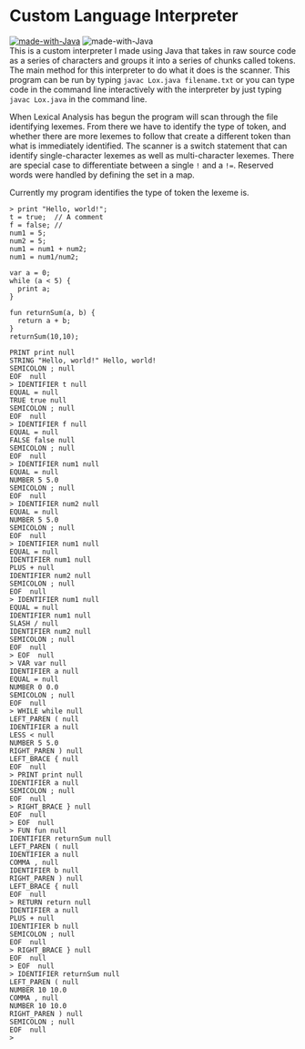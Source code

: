 # Custom Language Interpreter
[![made-with-Java](https://img.shields.io/badge/Made%20With-Java-blue?logo=appveyor&style=Java)](https://www.python.org/)
![made-with-Java](https://img.shields.io/appveyor/build/damirgafic/custom-interpreter)<br />
This is a custom interpreter I made using Java that takes in raw source code as a series of characters and groups it into a series of chunks called tokens. 
The main method for this interpreter to do what it does is the scanner. This program can be run by typing
``` javac Lox.java filename.txt ```
or you can type code
in the command line interactively with the interpreter by just typing  
``` javac Lox.java ```
in the command line. 

When Lexical Analysis has begun the program will scan through the file identifying lexemes. From there we have to identify the type of token, and 
whether there are more lexemes to follow that create a different token than what is immediately identified. The scanner is a switch statement that can identify 
single-character lexemes as well as multi-character lexemes. There are special case to differentiate between a single ```!``` and a ```!=```. Reserved words were 
handled by defining the set in a map.

Currently my program identifies the type of token the lexeme is. 
```
> print "Hello, world!";
t = true;  // A comment
f = false; //
num1 = 5;
num2 = 5;
num1 = num1 + num2;
num1 = num1/num2;

var a = 0;
while (a < 5) {
  print a;
}

fun returnSum(a, b) {
  return a + b;
}
returnSum(10,10);

PRINT print null
STRING "Hello, world!" Hello, world!
SEMICOLON ; null
EOF  null
> IDENTIFIER t null
EQUAL = null
TRUE true null
SEMICOLON ; null
EOF  null
> IDENTIFIER f null
EQUAL = null
FALSE false null
SEMICOLON ; null
EOF  null
> IDENTIFIER num1 null
EQUAL = null
NUMBER 5 5.0
SEMICOLON ; null
EOF  null
> IDENTIFIER num2 null
EQUAL = null
NUMBER 5 5.0
SEMICOLON ; null
EOF  null
> IDENTIFIER num1 null
EQUAL = null
IDENTIFIER num1 null
PLUS + null
IDENTIFIER num2 null
SEMICOLON ; null
EOF  null
> IDENTIFIER num1 null
EQUAL = null
IDENTIFIER num1 null
SLASH / null
IDENTIFIER num2 null
SEMICOLON ; null
EOF  null
> EOF  null
> VAR var null
IDENTIFIER a null
EQUAL = null
NUMBER 0 0.0
SEMICOLON ; null
EOF  null
> WHILE while null
LEFT_PAREN ( null
IDENTIFIER a null
LESS < null
NUMBER 5 5.0
RIGHT_PAREN ) null
LEFT_BRACE { null
EOF  null
> PRINT print null
IDENTIFIER a null
SEMICOLON ; null
EOF  null
> RIGHT_BRACE } null
EOF  null
> EOF  null
> FUN fun null
IDENTIFIER returnSum null
LEFT_PAREN ( null
IDENTIFIER a null
COMMA , null
IDENTIFIER b null
RIGHT_PAREN ) null
LEFT_BRACE { null
EOF  null
> RETURN return null
IDENTIFIER a null
PLUS + null
IDENTIFIER b null
SEMICOLON ; null
EOF  null
> RIGHT_BRACE } null
EOF  null
> EOF  null
> IDENTIFIER returnSum null
LEFT_PAREN ( null
NUMBER 10 10.0
COMMA , null
NUMBER 10 10.0
RIGHT_PAREN ) null
SEMICOLON ; null
EOF  null
> 
```
